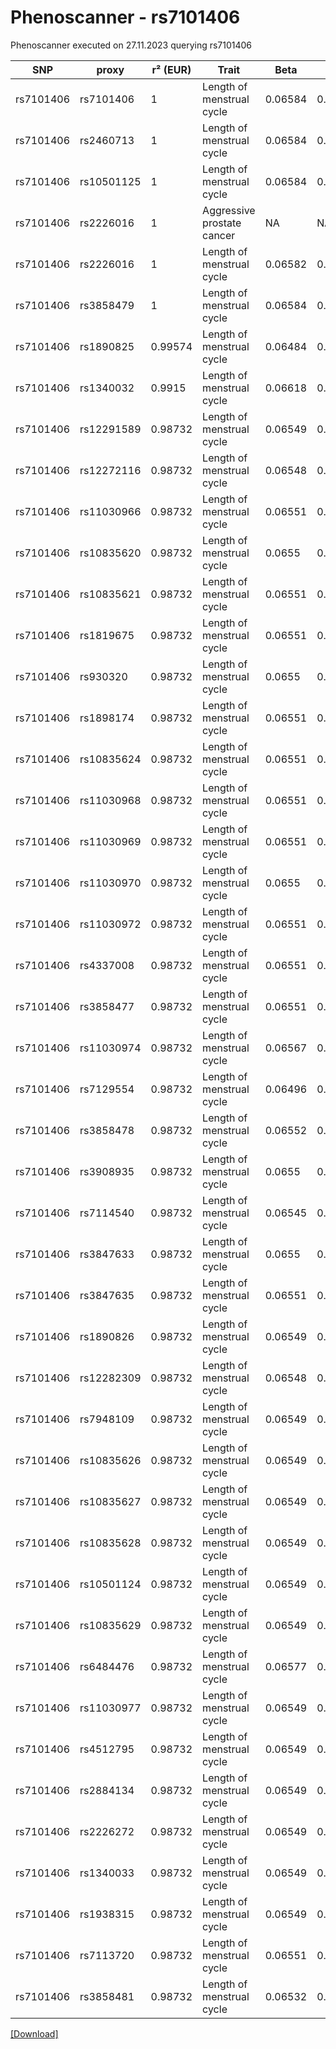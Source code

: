# Phenoscanner - rs7101406

Phenoscanner executed on 27.11.2023 querying rs7101406

| SNP | proxy | r² (EUR) | Trait | Beta | se | p |
| --- | ----- | -------- | ----- | ---- | -- | - |
| rs7101406 | rs7101406 | 1 | Length of menstrual cycle | 0.06584 | 0.007571 | 3.577e-18 |
| rs7101406 | rs2460713 | 1 | Length of menstrual cycle | 0.06584 | 0.007571 | 3.573e-18 |
| rs7101406 | rs10501125 | 1 | Length of menstrual cycle | 0.06584 | 0.007571 | 3.607e-18 |
| rs7101406 | rs2226016 | 1 | Aggressive prostate cancer | NA | NA | 3e-08 |
| rs7101406 | rs2226016 | 1 | Length of menstrual cycle | 0.06582 | 0.007571 | 3.672e-18 |
| rs7101406 | rs3858479 | 1 | Length of menstrual cycle | 0.06584 | 0.007571 | 3.612e-18 |
| rs7101406 | rs1890825 | 0.99574 | Length of menstrual cycle | 0.06484 | 0.007566 | 1.084e-17 |
| rs7101406 | rs1340032 | 0.9915 | Length of menstrual cycle | 0.06618 | 0.007571 | 2.433e-18 |
| rs7101406 | rs12291589 | 0.98732 | Length of menstrual cycle | 0.06549 | 0.007569 | 5.278e-18 |
| rs7101406 | rs12272116 | 0.98732 | Length of menstrual cycle | 0.06548 | 0.007569 | 5.324e-18 |
| rs7101406 | rs11030966 | 0.98732 | Length of menstrual cycle | 0.06551 | 0.007569 | 5.195e-18 |
| rs7101406 | rs10835620 | 0.98732 | Length of menstrual cycle | 0.0655 | 0.007569 | 5.217e-18 |
| rs7101406 | rs10835621 | 0.98732 | Length of menstrual cycle | 0.06551 | 0.007569 | 5.195e-18 |
| rs7101406 | rs1819675 | 0.98732 | Length of menstrual cycle | 0.06551 | 0.007569 | 5.195e-18 |
| rs7101406 | rs930320 | 0.98732 | Length of menstrual cycle | 0.0655 | 0.007569 | 5.256e-18 |
| rs7101406 | rs1898174 | 0.98732 | Length of menstrual cycle | 0.06551 | 0.007569 | 5.193e-18 |
| rs7101406 | rs10835624 | 0.98732 | Length of menstrual cycle | 0.06551 | 0.007569 | 5.193e-18 |
| rs7101406 | rs11030968 | 0.98732 | Length of menstrual cycle | 0.06551 | 0.007569 | 5.201e-18 |
| rs7101406 | rs11030969 | 0.98732 | Length of menstrual cycle | 0.06551 | 0.007569 | 5.201e-18 |
| rs7101406 | rs11030970 | 0.98732 | Length of menstrual cycle | 0.0655 | 0.007569 | 5.205e-18 |
| rs7101406 | rs11030972 | 0.98732 | Length of menstrual cycle | 0.06551 | 0.007569 | 5.201e-18 |
| rs7101406 | rs4337008 | 0.98732 | Length of menstrual cycle | 0.06551 | 0.007569 | 5.201e-18 |
| rs7101406 | rs3858477 | 0.98732 | Length of menstrual cycle | 0.06551 | 0.007569 | 5.201e-18 |
| rs7101406 | rs11030974 | 0.98732 | Length of menstrual cycle | 0.06567 | 0.007572 | 4.408e-18 |
| rs7101406 | rs7129554 | 0.98732 | Length of menstrual cycle | 0.06496 | 0.007571 | 9.945e-18 |
| rs7101406 | rs3858478 | 0.98732 | Length of menstrual cycle | 0.06552 | 0.007569 | 5.134e-18 |
| rs7101406 | rs3908935 | 0.98732 | Length of menstrual cycle | 0.0655 | 0.007569 | 5.203e-18 |
| rs7101406 | rs7114540 | 0.98732 | Length of menstrual cycle | 0.06545 | 0.007569 | 5.539e-18 |
| rs7101406 | rs3847633 | 0.98732 | Length of menstrual cycle | 0.0655 | 0.007569 | 5.203e-18 |
| rs7101406 | rs3847635 | 0.98732 | Length of menstrual cycle | 0.06551 | 0.007569 | 5.198e-18 |
| rs7101406 | rs1890826 | 0.98732 | Length of menstrual cycle | 0.06549 | 0.007569 | 5.282e-18 |
| rs7101406 | rs12282309 | 0.98732 | Length of menstrual cycle | 0.06548 | 0.007569 | 5.364e-18 |
| rs7101406 | rs7948109 | 0.98732 | Length of menstrual cycle | 0.06549 | 0.007569 | 5.28e-18 |
| rs7101406 | rs10835626 | 0.98732 | Length of menstrual cycle | 0.06549 | 0.007569 | 5.273e-18 |
| rs7101406 | rs10835627 | 0.98732 | Length of menstrual cycle | 0.06549 | 0.007569 | 5.28e-18 |
| rs7101406 | rs10835628 | 0.98732 | Length of menstrual cycle | 0.06549 | 0.007569 | 5.273e-18 |
| rs7101406 | rs10501124 | 0.98732 | Length of menstrual cycle | 0.06549 | 0.007569 | 5.28e-18 |
| rs7101406 | rs10835629 | 0.98732 | Length of menstrual cycle | 0.06549 | 0.007569 | 5.282e-18 |
| rs7101406 | rs6484476 | 0.98732 | Length of menstrual cycle | 0.06577 | 0.007569 | 3.828e-18 |
| rs7101406 | rs11030977 | 0.98732 | Length of menstrual cycle | 0.06549 | 0.007569 | 5.28e-18 |
| rs7101406 | rs4512795 | 0.98732 | Length of menstrual cycle | 0.06549 | 0.007569 | 5.28e-18 |
| rs7101406 | rs2884134 | 0.98732 | Length of menstrual cycle | 0.06549 | 0.007569 | 5.28e-18 |
| rs7101406 | rs2226272 | 0.98732 | Length of menstrual cycle | 0.06549 | 0.007569 | 5.28e-18 |
| rs7101406 | rs1340033 | 0.98732 | Length of menstrual cycle | 0.06549 | 0.007569 | 5.28e-18 |
| rs7101406 | rs1938315 | 0.98732 | Length of menstrual cycle | 0.06549 | 0.007569 | 5.28e-18 |
| rs7101406 | rs7113720 | 0.98732 | Length of menstrual cycle | 0.06551 | 0.007569 | 5.195e-18 |
| rs7101406 | rs3858481 | 0.98732 | Length of menstrual cycle | 0.06532 | 0.007599 | 8.669e-18 |


[[Download]](rs7101406.gz)

